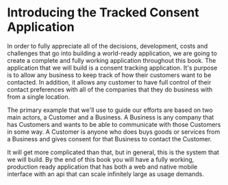 # Introducing the Tracked Consent Application
In order to fully appreciate all of the decisions, development, costs and challenges that go into building a world-ready application, we are going to create a complete and fully working application throughout this book. The application that we will build is a consent tracking application. It's purpose is to allow any business to keep track of how their customers want to be contacted. In addition, it allows any customer to have full control of their contact preferences with all of the companies that they do business with from a single location.

The primary example that we'll use to guide our efforts are based on two main actors, a Customer and a Business. A Business is any company that has Customers and wants to be able to communicate with those Customers in some way. A Customer is anyone who does buys goods or services from a Business and gives consent for that Business to contact the Customer.

It will get more complicated than that, but in general, this is the system that we will build. By the end of this book you will have a fully working, production ready application that has both a web and native mobile interface with an api that can scale infinitely large as usage demands.